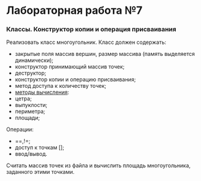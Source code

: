 # Лабораторная работа №7
### Классы. Конструктор копии и операция присваивания
Реализовать класс многоугольник. Класс должен содержать:
* закрытые поля массив вершин, размер массива (память выделяется динамически);
* конструктор принимающий массив точек;
* деструктор;
* конструктор копии и операцию присваивания;
* метод доступа к количеству точек;
* [методы вычисления](http://algolist.manual.ru/maths/geom/polygon/):
 * цетра;
 * выпуклости;
 * периметра;
 * площади;

Операции:
* ==,!=;
* доступ к точкам [];
* ввод/вывод. 

Считать массив точек из файла и вычислить площадь многоугольника, заданного этими точками.
